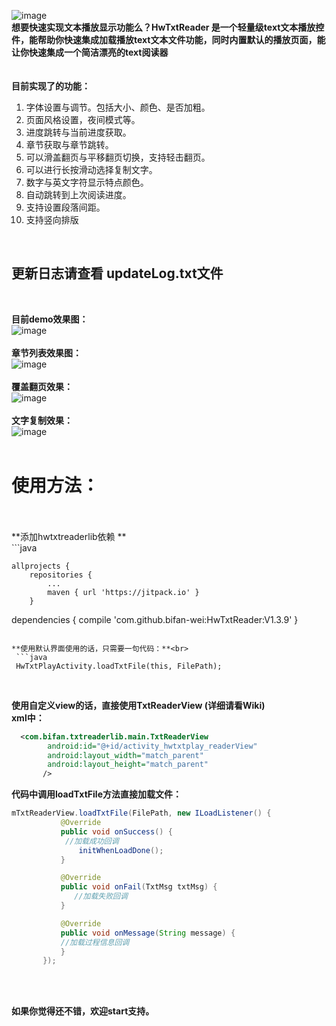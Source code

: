 ![image](https://github.com/bifan-wei/HwTxtReader/blob/master/pics/ic_txt_logo.png) <br> 
**想要快速实现文本播放显示功能么？HwTxtReader 是一个轻量级text文本播放控件，能帮助你快速集成加载播放text文本文件功能，同时内置默认的播放页面，能让你快速集成一个简洁漂亮的text阅读器**<br> 
<br> <br> 
**目前实现了的功能：**
1. 字体设置与调节。包括大小、颜色、是否加粗。<br> 
2. 页面风格设置，夜间模式等。<br> 
3. 进度跳转与当前进度获取。<br> 
4. 章节获取与章节跳转。<br> 
5. 可以滑盖翻页与平移翻页切换，支持轻击翻页。<br> 
6. 可以进行长按滑动选择复制文字。<br> 
7. 数字与英文字符显示特点颜色。<br> 
8. 自动跳转到上次阅读进度。<br> 
9. 支持设置段落间距。<br> 
10. 支持竖向排版

<br>

## 更新日志请查看 updateLog.txt文件
<br>

**目前demo效果图：**<br>
![image](https://github.com/bifan-wei/HwTxtReader/blob/master/pics/ic_reader1.png)
<br><br>
**章节列表效果图：**<br>
![image](https://github.com/bifan-wei/HwTxtReader/blob/master/pics/ic_chaper.png)
<br><br>
**覆盖翻页效果：**<br>
![image](https://github.com/bifan-wei/HwTxtReader/blob/master/pics/ic_cover.png)
<br><br>
**文字复制效果：**<br>
![image](https://github.com/bifan-wei/HwTxtReader/blob/master/pics/ic_copy.png)
<br><br>

# 使用方法：
<br>
<br>
**添加hwtxtreaderlib依赖 **
<br>
```java

    allprojects {
		repositories {
			...
			maven { url 'https://jitpack.io' }
		}
  

 
  dependencies {
	        compile 'com.github.bifan-wei:HwTxtReader:V1.3.9'
	}
	
```

**使用默认界面使用的话，只需要一句代码：**<br> 
 ```java
 HwTxtPlayActivity.loadTxtFile(this, FilePath);
 ```
<br>

**使用自定义view的话，直接使用TxtReaderView (详细请看Wiki)**<br>
**xml中：**<br>
```xml
  <com.bifan.txtreaderlib.main.TxtReaderView 
        android:id="@+id/activity_hwtxtplay_readerView" 
        android:layout_width="match_parent"  
        android:layout_height="match_parent" 
       />
```
**代码中调用loadTxtFile方法直接加载文件：**<br>
 
 ```java
 mTxtReaderView.loadTxtFile(FilePath, new ILoadListener() { 
            @Override 
            public void onSuccess() { 
             //加载成功回调 
                initWhenLoadDone(); 
            } 

            @Override 
            public void onFail(TxtMsg txtMsg) { 
               //加载失败回调 
            } 

            @Override 
            public void onMessage(String message) {  
            //加载过程信息回调 
            } 
        }); 
```
<br> 
<br> 

**如果你觉得还不错，欢迎start支持。**<br> 


